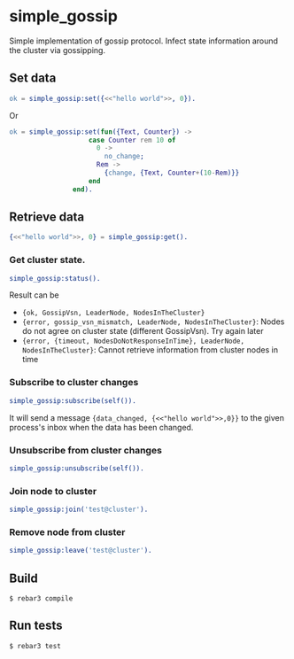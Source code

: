 simple_gossip
=====

Simple implementation of gossip protocol. 
Infect state information around the cluster via gossipping.

## Set data
```erlang
ok = simple_gossip:set({<<"hello world">>, 0}).
```
Or 
```erlang
ok = simple_gossip:set(fun({Text, Counter}) -> 
                    case Counter rem 10 of 
                      0 -> 
                        no_change; 
                      Rem -> 
                        {change, {Text, Counter+(10-Rem)}} 
                    end
                end).
```

## Retrieve data
```erlang
{<<"hello world">>, 0} = simple_gossip:get().
```

### Get cluster state. 
```erlang
simple_gossip:status().
```

Result can be
* `{ok, GossipVsn, LeaderNode, NodesInTheCluster}`
* `{error, gossip_vsn_mismatch, LeaderNode, NodesInTheCluster}`:
 Nodes do not agree on cluster state (different GossipVsn). Try again later
* `{error, {timeout, NodesDoNotResponseInTime}, LeaderNode, NodesInTheCluster}`: 
Cannot retrieve information from cluster nodes in time

### Subscribe to cluster changes
```erlang
simple_gossip:subscribe(self()).
```

It will send a message `{data_changed, {<<"hello world">>,0}}` to the given
 process's inbox when the data has been changed.


### Unsubscribe from cluster changes
```erlang
simple_gossip:unsubscribe(self()).
```

### Join node to cluster
```erlang
simple_gossip:join('test@cluster').
```

### Remove node from cluster
```erlang
simple_gossip:leave('test@cluster').
```


Build
-----

    $ rebar3 compile
    
Run tests
-----

    $ rebar3 test
